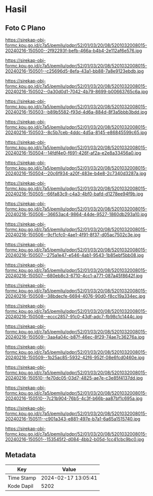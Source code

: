 # Hasil

## Foto C Plano

https://sirekap-obj-formc.kpu.go.id/c7a5/pemilu/pdpr/52/01/03/20/08/5201032008015-20240216-150500--2f92293f-befb-466a-b4b4-2e112af6e576.jpg

https://sirekap-obj-formc.kpu.go.id/c7a5/pemilu/pdpr/52/01/03/20/08/5201032008015-20240216-150501--c25696d5-8efa-43a1-bb88-7a8e9123ebdb.jpg

https://sirekap-obj-formc.kpu.go.id/c7a5/pemilu/pdpr/52/01/03/20/08/5201032008015-20240216-150502--0a30d0d1-7042-4b79-8699-b00663765c6a.jpg

https://sirekap-obj-formc.kpu.go.id/c7a5/pemilu/pdpr/52/01/03/20/08/5201032008015-20240216-150503--b89b5582-f93d-4d6a-884d-8f3a5bbb3bdd.jpg

https://sirekap-obj-formc.kpu.go.id/c7a5/pemilu/pdpr/52/01/03/20/08/5201032008015-20240216-150503--8c5b7ceb-4ddc-4d5a-8145-e86845599c65.jpg

https://sirekap-obj-formc.kpu.go.id/c7a5/pemilu/pdpr/52/01/03/20/08/5201032008015-20240216-150504--14fdf4e0-f691-426f-af2a-e2e8a33456a0.jpg

https://sirekap-obj-formc.kpu.go.id/c7a5/pemilu/pdpr/52/01/03/20/08/5201032008015-20240216-150504--20c6f934-a20f-483e-b4e8-2c7340d3287a.jpg

https://sirekap-obj-formc.kpu.go.id/c7a5/pemilu/pdpr/52/01/03/20/08/5201032008015-20240216-150505--66fa83c9-c4a3-4bf0-bafd-d1278ee94f9b.jpg

https://sirekap-obj-formc.kpu.go.id/c7a5/pemilu/pdpr/52/01/03/20/08/5201032008015-20240216-150506--36653ac4-9864-44de-9527-1860db293a10.jpg

https://sirekap-obj-formc.kpu.go.id/c7a5/pemilu/pdpr/52/01/03/20/08/5201032008015-20240216-150506--9cf1cfc0-4ae1-4f91-8f37-d05ac7502c3e.jpg

https://sirekap-obj-formc.kpu.go.id/c7a5/pemilu/pdpr/52/01/03/20/08/5201032008015-20240216-150507--275a1e47-e546-4ab1-9543-1b85ebf5bb08.jpg

https://sirekap-obj-formc.kpu.go.id/c7a5/pemilu/pdpr/52/01/03/20/08/5201032008015-20240216-150507--680eb8c3-6710-4cc1-a771-087a45f8642f.jpg

https://sirekap-obj-formc.kpu.go.id/c7a5/pemilu/pdpr/52/01/03/20/08/5201032008015-20240216-150508--38bdecfe-6694-4076-90d0-f8cc19a334ec.jpg

https://sirekap-obj-formc.kpu.go.id/c7a5/pemilu/pdpr/52/01/03/20/08/5201032008015-20240216-150508--eccc2857-91c0-43df-adc7-fb98c1c1444c.jpg

https://sirekap-obj-formc.kpu.go.id/c7a5/pemilu/pdpr/52/01/03/20/08/5201032008015-20240216-150509--3aa4a04c-b87f-46ec-8f29-74ae7c36276a.jpg

https://sirekap-obj-formc.kpu.go.id/c7a5/pemilu/pdpr/52/01/03/20/08/5201032008015-20240216-150509--1b25ac85-5932-42f6-952f-08e6fcd0460e.jpg

https://sirekap-obj-formc.kpu.go.id/c7a5/pemilu/pdpr/52/01/03/20/08/5201032008015-20240216-150510--fe70dc05-03d7-4825-ae7e-c3e85f4137dd.jpg

https://sirekap-obj-formc.kpu.go.id/c7a5/pemilu/pdpr/52/01/03/20/08/5201032008015-20240216-150510--7c21b904-76b5-4c3f-b66b-aa87bf1c695a.jpg

https://sirekap-obj-formc.kpu.go.id/c7a5/pemilu/pdpr/52/01/03/20/08/5201032008015-20240216-150511--c901a343-e881-497e-b7a1-6a65a1515740.jpg

https://sirekap-obj-formc.kpu.go.id/c7a5/pemilu/pdpr/52/01/03/20/08/5201032008015-20240216-150501--153545f2-d084-4bb2-b05d-1cc41cbc9bc0.jpg


## Metadata

| Key        | Value               |
| ---------- | ------------------- |
| Time Stamp | 2024-02-17 13:05:41 |
| Kode Dapil | 5202                |



